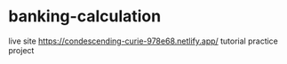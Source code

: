 # banking-calculation
live site https://condescending-curie-978e68.netlify.app/
tutorial practice project
